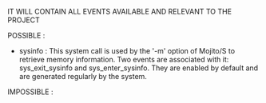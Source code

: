 IT WILL CONTAIN ALL EVENTS AVAILABLE AND RELEVANT TO THE PROJECT


POSSIBLE :

- sysinfo : This system call is used by the '-m' option of Mojito/S to retrieve memory information. Two events are associated with it: sys_exit_sysinfo and sys_enter_sysinfo. They are enabled by default and are generated regularly by the system. 

IMPOSSIBLE : 